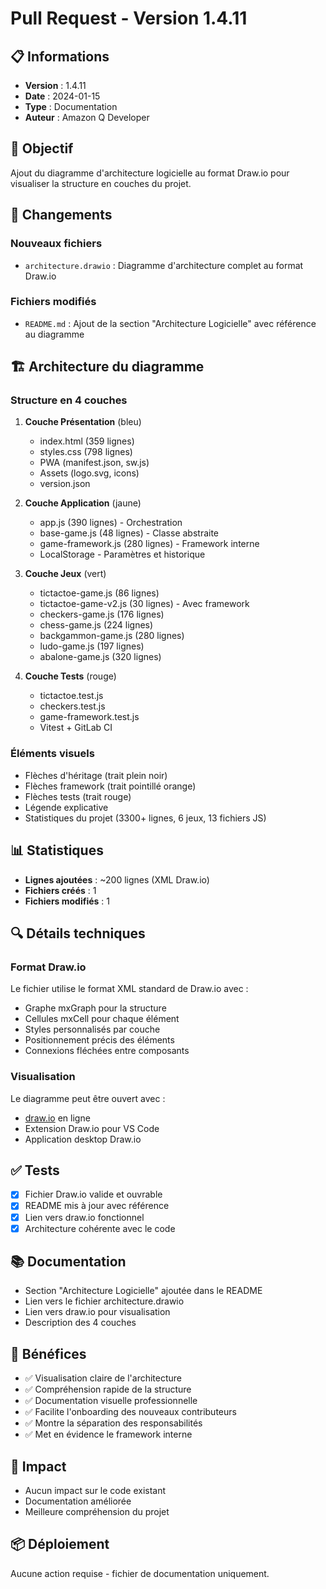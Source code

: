 # Pull Request - Version 1.4.11

## 📋 Informations
- **Version** : 1.4.11
- **Date** : 2024-01-15
- **Type** : Documentation
- **Auteur** : Amazon Q Developer

## 🎯 Objectif
Ajout du diagramme d'architecture logicielle au format Draw.io pour visualiser la structure en couches du projet.

## 📝 Changements

### Nouveaux fichiers
- `architecture.drawio` : Diagramme d'architecture complet au format Draw.io

### Fichiers modifiés
- `README.md` : Ajout de la section "Architecture Logicielle" avec référence au diagramme

## 🏗️ Architecture du diagramme

### Structure en 4 couches
1. **Couche Présentation** (bleu)
   - index.html (359 lignes)
   - styles.css (798 lignes)
   - PWA (manifest.json, sw.js)
   - Assets (logo.svg, icons)
   - version.json

2. **Couche Application** (jaune)
   - app.js (390 lignes) - Orchestration
   - base-game.js (48 lignes) - Classe abstraite
   - game-framework.js (280 lignes) - Framework interne
   - LocalStorage - Paramètres et historique

3. **Couche Jeux** (vert)
   - tictactoe-game.js (86 lignes)
   - tictactoe-game-v2.js (30 lignes) - Avec framework
   - checkers-game.js (176 lignes)
   - chess-game.js (224 lignes)
   - backgammon-game.js (280 lignes)
   - ludo-game.js (197 lignes)
   - abalone-game.js (320 lignes)

4. **Couche Tests** (rouge)
   - tictactoe.test.js
   - checkers.test.js
   - game-framework.test.js
   - Vitest + GitLab CI

### Éléments visuels
- Flèches d'héritage (trait plein noir)
- Flèches framework (trait pointillé orange)
- Flèches tests (trait rouge)
- Légende explicative
- Statistiques du projet (3300+ lignes, 6 jeux, 13 fichiers JS)

## 📊 Statistiques
- **Lignes ajoutées** : ~200 lignes (XML Draw.io)
- **Fichiers créés** : 1
- **Fichiers modifiés** : 1

## 🔍 Détails techniques

### Format Draw.io
Le fichier utilise le format XML standard de Draw.io avec :
- Graphe mxGraph pour la structure
- Cellules mxCell pour chaque élément
- Styles personnalisés par couche
- Positionnement précis des éléments
- Connexions fléchées entre composants

### Visualisation
Le diagramme peut être ouvert avec :
- [draw.io](https://app.diagrams.net/) en ligne
- Extension Draw.io pour VS Code
- Application desktop Draw.io

## ✅ Tests
- [x] Fichier Draw.io valide et ouvrable
- [x] README mis à jour avec référence
- [x] Lien vers draw.io fonctionnel
- [x] Architecture cohérente avec le code

## 📚 Documentation
- Section "Architecture Logicielle" ajoutée dans le README
- Lien vers le fichier architecture.drawio
- Lien vers draw.io pour visualisation
- Description des 4 couches

## 🎨 Bénéfices
- ✅ Visualisation claire de l'architecture
- ✅ Compréhension rapide de la structure
- ✅ Documentation visuelle professionnelle
- ✅ Facilite l'onboarding des nouveaux contributeurs
- ✅ Montre la séparation des responsabilités
- ✅ Met en évidence le framework interne

## 🔄 Impact
- Aucun impact sur le code existant
- Documentation améliorée
- Meilleure compréhension du projet

## 📦 Déploiement
Aucune action requise - fichier de documentation uniquement.
